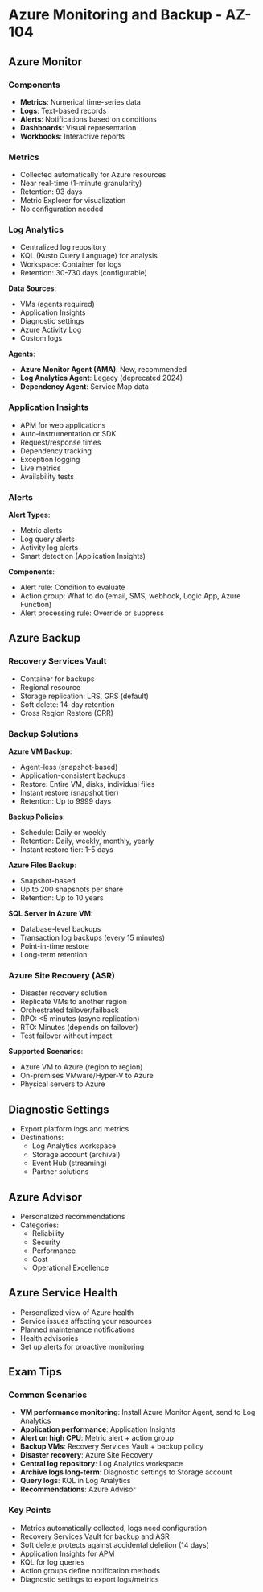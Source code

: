 # Azure Monitoring and Backup - AZ-104

## Azure Monitor

### Components
- **Metrics**: Numerical time-series data
- **Logs**: Text-based records
- **Alerts**: Notifications based on conditions
- **Dashboards**: Visual representation
- **Workbooks**: Interactive reports

### Metrics
- Collected automatically for Azure resources
- Near real-time (1-minute granularity)
- Retention: 93 days
- Metric Explorer for visualization
- No configuration needed

### Log Analytics
- Centralized log repository
- KQL (Kusto Query Language) for analysis
- Workspace: Container for logs
- Retention: 30-730 days (configurable)

**Data Sources**:
- VMs (agents required)
- Application Insights
- Diagnostic settings
- Azure Activity Log
- Custom logs

**Agents**:
- **Azure Monitor Agent (AMA)**: New, recommended
- **Log Analytics Agent**: Legacy (deprecated 2024)
- **Dependency Agent**: Service Map data

### Application Insights
- APM for web applications
- Auto-instrumentation or SDK
- Request/response times
- Dependency tracking
- Exception logging
- Live metrics
- Availability tests

### Alerts
**Alert Types**:
- Metric alerts
- Log query alerts
- Activity log alerts
- Smart detection (Application Insights)

**Components**:
- Alert rule: Condition to evaluate
- Action group: What to do (email, SMS, webhook, Logic App, Azure Function)
- Alert processing rule: Override or suppress

## Azure Backup

### Recovery Services Vault
- Container for backups
- Regional resource
- Storage replication: LRS, GRS (default)
- Soft delete: 14-day retention
- Cross Region Restore (CRR)

### Backup Solutions

**Azure VM Backup**:
- Agent-less (snapshot-based)
- Application-consistent backups
- Restore: Entire VM, disks, individual files
- Instant restore (snapshot tier)
- Retention: Up to 9999 days

**Backup Policies**:
- Schedule: Daily or weekly
- Retention: Daily, weekly, monthly, yearly
- Instant restore tier: 1-5 days

**Azure Files Backup**:
- Snapshot-based
- Up to 200 snapshots per share
- Retention: Up to 10 years

**SQL Server in Azure VM**:
- Database-level backups
- Transaction log backups (every 15 minutes)
- Point-in-time restore
- Long-term retention

### Azure Site Recovery (ASR)
- Disaster recovery solution
- Replicate VMs to another region
- Orchestrated failover/failback
- RPO: <5 minutes (async replication)
- RTO: Minutes (depends on failover)
- Test failover without impact

**Supported Scenarios**:
- Azure VM to Azure (region to region)
- On-premises VMware/Hyper-V to Azure
- Physical servers to Azure

## Diagnostic Settings
- Export platform logs and metrics
- Destinations:
  - Log Analytics workspace
  - Storage account (archival)
  - Event Hub (streaming)
  - Partner solutions

## Azure Advisor
- Personalized recommendations
- Categories:
  - Reliability
  - Security
  - Performance
  - Cost
  - Operational Excellence

## Azure Service Health
- Personalized view of Azure health
- Service issues affecting your resources
- Planned maintenance notifications
- Health advisories
- Set up alerts for proactive monitoring

## Exam Tips

### Common Scenarios
- **VM performance monitoring**: Install Azure Monitor Agent, send to Log Analytics
- **Application performance**: Application Insights
- **Alert on high CPU**: Metric alert + action group
- **Backup VMs**: Recovery Services Vault + backup policy
- **Disaster recovery**: Azure Site Recovery
- **Central log repository**: Log Analytics workspace
- **Archive logs long-term**: Diagnostic settings to Storage account
- **Query logs**: KQL in Log Analytics
- **Recommendations**: Azure Advisor

### Key Points
- Metrics automatically collected, logs need configuration
- Recovery Services Vault for backup and ASR
- Soft delete protects against accidental deletion (14 days)
- Application Insights for APM
- KQL for log queries
- Action groups define notification methods
- Diagnostic settings to export logs/metrics
